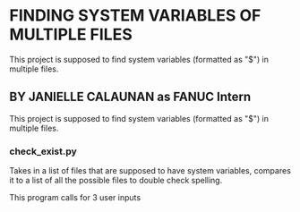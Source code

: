# FINDING SYSTEM VARIABLES OF MULTIPLE FILES

This project is supposed to find system variables (formatted as "$<variable name>")
in multiple files. 

## BY JANIELLE CALAUNAN as FANUC Intern

This project is supposed to find system variables (formatted as "$<variable name>")
in multiple files. 

### check_exist.py
Takes in a list of files that are supposed to have system variables, compares it to a
list of all the possible files to double check spelling.

This program calls for 3 user inputs 
